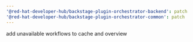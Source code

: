 ```yaml
---
'@red-hat-developer-hub/backstage-plugin-orchestrator-backend': patch
'@red-hat-developer-hub/backstage-plugin-orchestrator-common': patch
---
```


add unavailable workflows to cache and overview
